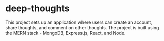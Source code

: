 # deep-thoughts
This project sets up an application where users can create an account, share thoughts, and comment on other thoughts.  The project is built using the MERN stack - MongoDB, Express.js, React, and Node.
